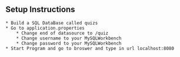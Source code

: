 ## Setup Instructions ##
    * Build a SQL DataBase called quizs
    * Go to application.properties
        * Change end of datasource to /quiz
        * Change username to your MySQLWorkbench
        * Change password to your MySQLWorkbench
    * Start Program and go to broswer and type in url localhost:8080
 